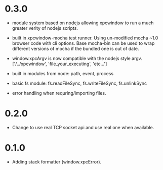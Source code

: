 # 0.3.0
  - module system based on nodejs allowing xpcwindow
    to run a much greater verity of nodejs scripts.

  - built in xpcwindow-mocha test runner. Using un-modified mocha ~1.0
    browser code with cli options. Base mocha-bin can be used to wrap
    different versions of mocha if the bundled one is out of date.

  - window.xpcArgv is now compatible with the nodejs style argv.
    ['/../xpcwindow', 'file_your_executing', 'etc...']

  - built in modules from node: path, event, process

  - basic fs module: fs.readFileSync, fs.writeFileSync, fs.unlinkSync

  - error handling when requring/importing files.

# 0.2.0
  - Change to use real TCP socket api and use real one when available.

# 0.1.0
  - Adding stack formatter (window.xpcError).
